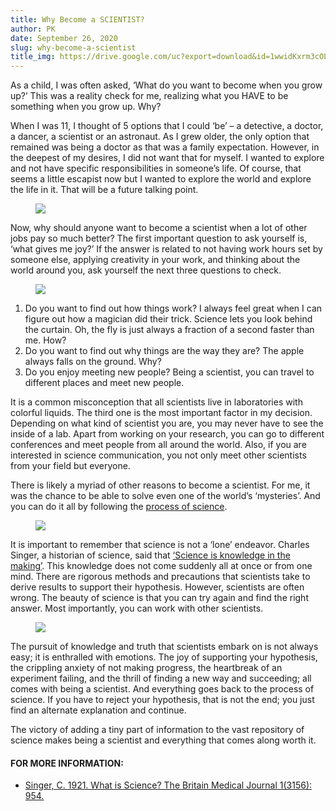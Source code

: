 ```yaml
---
title: Why Become a SCIENTIST?
author: PK
date: September 26, 2020
slug: why-become-a-scientist
title_img: https://drive.google.com/uc?export=download&id=1wwidKxrm3cOLp_dqr27Ch-_62OkyPWl1
---
```



As a child, I was often asked, ‘What do you want to become when you grow up?’ This was a reality check for me, realizing what you HAVE to be something when you grow up. Why?

When I was 11, I thought of 5 options that I could ‘be’ – a detective, a doctor, a dancer, a scientist or an astronaut. As I grew older, the only option that remained was being a doctor as that was a family expectation. However, in the deepest of my desires, I did not want that for myself. I wanted to explore and not have specific responsibilities in someone’s life. Of course, that seems a little escapist now but I wanted to explore the world and explore the life in it. That will be a future talking point.

<figure class="image">
  <img src="https://drive.google.com/uc?export=download&id=16SmjyGLIrvfy_yluwillIgic1RStbJgr">
</figure>


Now, why should anyone want to become a scientist when a lot of other jobs pay so much better? The first important question to ask yourself is, ‘what gives me joy?’ If the answer is related to not having work hours set by someone else, applying creativity in your work, and thinking about the world around you, ask yourself the next three questions to check.

<figure class="image">
  <img src="https://drive.google.com/uc?export=download&id=1dsgJ3Q3_L3WCHFAwJt41hwGOgJY8N0vZ">
</figure>


1. Do you want to find out how things work? I always feel great when I can figure out how a magician did their trick. Science lets you look behind the curtain. Oh, the fly is just always a fraction of a second faster than me. How?
2. Do you want to find out why things are the way they are? The apple always falls on the ground. Why?
3. Do you enjoy meeting new people? Being a scientist, you can travel to different places and meet new people.

It is a common misconception that all scientists live in laboratories with colorful liquids. 
The third one is the most important factor in my decision. Depending on what kind of scientist you are, you may never have to see the inside of a lab. Apart from working on your research, you can go to different conferences and meet people from all around the world. Also, if you are interested in science communication, you not only meet other scientists from your field but everyone.

There is likely a myriad of other reasons to become a scientist. For me, it was the chance to be able to solve even one of the world’s ‘mysteries’. And you can do it all by following the [process of science](https://rainbowsandbrains.com/how-does-science-happen/).



<figure class="image">
  <img style="max-width: 300px;" src="https://drive.google.com/uc?export=download&id=1utZyG_KbZR8ExkNIwWlbd33LYP-mzj8o">
</figure>


It is important to remember that science is not a ‘lone’ endeavor. Charles Singer, a historian of science, said that [‘Science is knowledge in the making’](https://www.ncbi.nlm.nih.gov/pmc/articles/PMC2415517/). This knowledge does not come suddenly all at once or from one mind. There are rigorous methods and precautions that scientists take to derive results to support their hypothesis. However, scientists are often wrong. The beauty of science is that you can try again and find the right answer. Most importantly, you can work with other scientists.

<figure class="image">
  <img src="https://drive.google.com/uc?export=download&id=18EfKHrL3yGVN8FKLgx7E-lFj5RbK090d">
</figure>


The pursuit of knowledge and truth that scientists embark on is not always easy; it is enthralled with emotions. The joy of supporting your hypothesis, the crippling anxiety of not making progress, the heartbreak of an experiment failing, and the thrill of finding a new way and succeeding; all comes with being a scientist. And everything goes back to the process of science. If you have to reject your hypothesis, that is not the end; you just find an alternate explanation and continue.

The victory of adding a tiny part of information to the vast repository of science makes being a scientist and everything that comes along worth it.

#### FOR MORE INFORMATION:

<div class="references">
<div></div>

- [Singer, C. 1921. What is Science? The Britain Medical Journal 1(3156): 954.](https://www.ncbi.nlm.nih.gov/pmc/articles/PMC2415517/)

</div>
